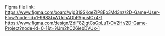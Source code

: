 Figma file link: 
https://www.figma.com/board/wjd319SKqeZIP8Eo3Md3nz/2D-Game-User-Flow?node-id=1-998&t=WUchAObPApusICx4-1
https://www.figma.com/design/ZdiF8ZjgtCsGpLuTxOV2Hr/2D-Game-Project?node-id=0-1&t=9lJm2hC26iebDVUx-1
